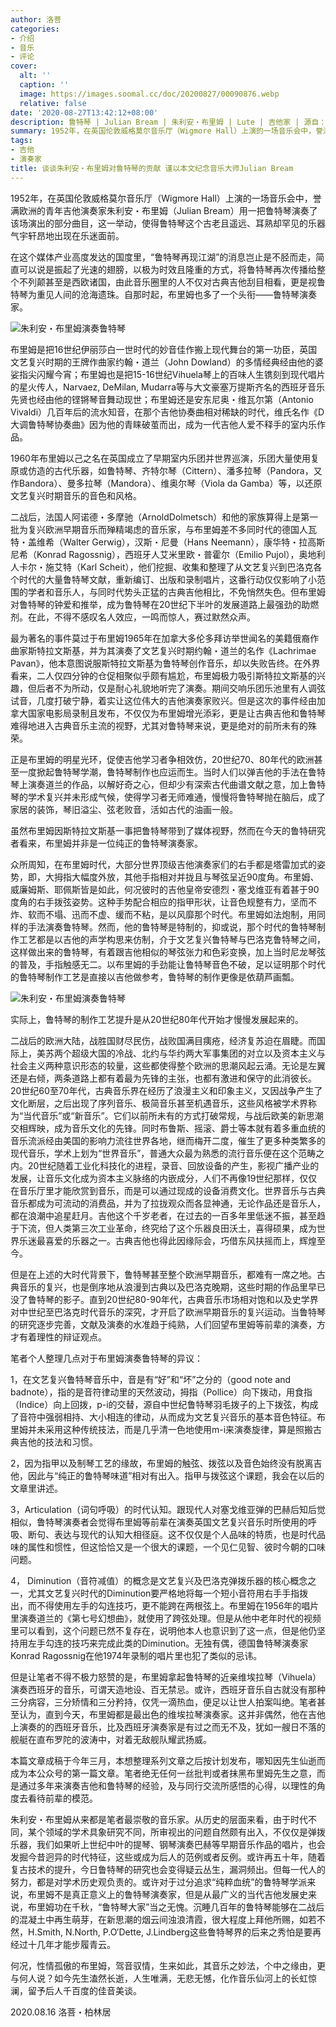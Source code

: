 ```yaml
---
author: 洛菩
categories:
- 介绍
- 音乐
- 评论
cover:
  alt: ''
  caption: ''
  image: https://images.soomal.cc/doc/20200827/00090876.webp
  relative: false
date: '2020-08-27T13:42:12+08:00'
description: 鲁特琴 | Julian Bream | 朱利安・布里姆 | Lute | 吉他家 | 源自：微信公众号-西来锦瑟 | 版权：转载 |  平均/总评分：00.00/0
summary: 1952年，在英国伦敦威格莫尔音乐厅（Wigmore Hall）上演的一场音乐会中，誉满欧洲的青年吉他演奏家朱利安・布里姆（Julian Bream）用一把鲁特琴演奏了该场演出的部分曲目，这一举动，使得鲁特琴这个古老且遥远、耳熟却罕见的乐器气宇轩昂地出现在乐迷面前……
tags:
- 吉他
- 演奏家
title: 谈谈朱利安・布里姆对鲁特琴的贡献 谨以本文纪念音乐大师Julian Bream
---
```


1952年，在英国伦敦威格莫尔音乐厅（Wigmore Hall）上演的一场音乐会中，誉满欧洲的青年吉他演奏家朱利安・布里姆（Julian Bream）用一把鲁特琴演奏了该场演出的部分曲目，这一举动，使得鲁特琴这个古老且遥远、耳熟却罕见的乐器气宇轩昂地出现在乐迷面前。

在这个媒体产业高度发达的国度里，“鲁特琴再现江湖”的消息岂止是不胫而走，简直可以说是振起了光速的翅膀，以极为时效且隆重的方式，将鲁特琴再次传播给整个不列颠甚至是西欧诸国，由此音乐圈里的人不仅对古典吉他刮目相看，更是视鲁特琴为重见人间的沧海遗珠。自那时起，布里姆也多了一个头衔――鲁特琴演奏家。

![朱利安・布里姆演奏鲁特琴](https://images.soomal.cc/doc/20200827/00090875.webp)





布里姆是把16世纪伊丽莎白一世时代的妙音佳作搬上现代舞台的第一功臣，英国文艺复兴时期的王牌作曲家约翰・道兰（John Dowland）的多情经典经由他的婆娑指尖闪耀今宵；布里姆也是把15-16世纪Vihuela琴上的百味人生镌刻到现代唱片的星火传人，Narvaez, DeMilan, Mudarra等与大文豪塞万提斯齐名的西班牙音乐先贤也经由他的铿锵琴音舞动现世；布里姆还是安东尼奥・维瓦尔第（Antonio Vivaldi）几百年后的流水知音，在那个吉他协奏曲相对稀缺的时代，维氏名作《D大调鲁特琴协奏曲》因为他的青睐破茧而出，成为一代吉他人爱不释手的室内乐作品。

1960年布里姆以己之名在英国成立了早期室内乐团并世界巡演，乐团大量使用复原或仿造的古代乐器，如鲁特琴、齐特尔琴（Cittern）、潘多拉琴（Pandora，又作Bandora）、曼多拉琴（Mandora）、维奥尔琴（Viola da Gamba）等，以还原文艺复兴时期音乐的音色和风格。

二战后，法国人阿诺德・多摩驰（ArnoldDolmetsch）和他的家族算得上是第一批为复兴欧洲早期音乐而殚精竭虑的音乐家，与布里姆差不多同时代的德国人瓦特・盖维希（Walter Gerwig），汉斯・尼曼（Hans Neemann），康华特・拉高斯尼希（Konrad Ragossnig），西班牙人艾米里欧・普霍尔（Emilio Pujol），奥地利人卡尔・施艾特（Karl Scheit），他们挖掘、收集和整理了从文艺复兴到巴洛克各个时代的大量鲁特琴文献，重新编订、出版和录制唱片，这番行动仅仅影响了小范围的学者和音乐人，与同时代势头正猛的古典吉他相比，不免悄然失色。但布里姆对鲁特琴的钟爱和推举，成为鲁特琴在20世纪下半叶的发展道路上最强劲的助燃剂。在此，不得不感叹名人效应，一鸣而惊人，赛过默然众声。

最为著名的事件莫过于布里姆1965年在加拿大多伦多拜访举世闻名的美籍俄裔作曲家斯特拉文斯基，并为其演奏了文艺复兴时期约翰・道兰的名作《Lachrimae Pavan》，他本意图说服斯特拉文斯基为鲁特琴创作音乐，却以失败告终。在外界看来，二人仅四分钟的仓促相聚似乎颇有尴尬，布里姆极力吸引斯特拉文斯基的兴趣，但后者不为所动，仅是耐心礼貌地听完了演奏。期间交响乐团乐池里有人调弦试音，几度打破宁静，着实让这位伟大的吉他演奏家败兴。但是这次的事件经由加拿大国家电影局录制且发布，不仅仅为布里姆增光添彩，更是让古典吉他和鲁特琴难得地进入古典音乐主流的视野，尤其对鲁特琴来说，更是绝对的前所未有的殊荣。

正是布里姆的明星光环，促使吉他学习者争相效仿，20世纪70、80年代的欧洲甚至一度掀起鲁特琴学潮，鲁特琴制作也应运而生。当时人们以弹吉他的手法在鲁特琴上演奏道兰的作品，以解好奇之心，但却少有深索古代曲谱文献之意，加上鲁特琴的学术复兴并未形成气候，使得学习者无师难通，慢慢将鲁特琴抛在脑后，成了家居的装饰，琴旧溢尘、弦老败音，活如古代的油画一般。

虽然布里姆因斯特拉文斯基一事把鲁特琴带到了媒体视野，然而在今天的鲁特研究者看来，布里姆并非是一位纯正的鲁特琴演奏家。

众所周知，在布里姆时代，大部分世界顶级吉他演奏家们的右手都是塔雷加式的姿势，即，大拇指大幅度外放，其他手指相对并拢且与琴弦呈近90度角。布里姆、威廉姆斯、耶佩斯皆是如此，何况彼时的吉他皇帝安德烈・塞戈维亚有着甚于90度角的右手拨弦姿势。这种手势配合相应的指甲形状，让音色规整有力，坚而不炸、软而不塌、迅而不虚、缓而不粘，是以风靡那个时代。布里姆如法炮制，用同样的手法演奏鲁特琴。然而，他的鲁特琴是特制的，抑或说，那个时代的鲁特琴制作工艺都是以吉他的声学构思来仿制，介于文艺复兴鲁特琴与巴洛克鲁特琴之间，这样做出来的鲁特琴，有着跟吉他相似的琴弦张力和色彩变换，加上当时尼龙琴弦的普及，手指触感无二。以布里姆的手劲能让鲁特琴音色不破，足以证明那个时代的鲁特琴制作工艺是直接以吉他做参考，鲁特琴的制作更像是依葫芦画瓢。

![朱利安・布里姆演奏鲁特琴](https://images.soomal.cc/doc/20200827/00090874.webp)





实际上，鲁特琴的制作工艺提升是从20世纪80年代开始才慢慢发展起来的。

二战后的欧洲大陆，战胜国财尽民伤，战败国满目痍疮，经济复苏迫在眉睫。而国际上，美苏两个超级大国的冷战、北约与华约两大军事集团的对立以及资本主义与社会主义两种意识形态的较量，这些都使得整个欧洲的思潮风起云涌。无论是左翼还是右倾，两条道路上都有着最为先锋的主张，也都有激进和保守的此消彼长。20世纪60至70年代，古典音乐界在经历了浪漫主义和印象主义，又因战争产生了文化断层，之后出现了序列音乐、极简音乐甚至机遇音乐，这些风格被学术界称为“当代音乐”或“新音乐”。它们以前所未有的方式打破常规，与战后欧美的新思潮交相辉映，成为音乐文化的先锋。同时布鲁斯、摇滚、爵士等本就有着多重血统的音乐流派经由美国的影响力流往世界各地，继而梅开二度，催生了更多种类繁多的现代音乐，学术上划为“世界音乐”，普通大众最为熟悉的流行音乐便在这个范畴之内。20世纪随着工业化科技化的进程，录音、回放设备的产生，影视广播产业的发展，让音乐文化成为资本主义脉络的内嵌成分，人们不再像19世纪那样，仅仅在音乐厅里才能欣赏到音乐，而是可以通过现成的设备消费文化。世界音乐与古典音乐都成为可流动的消费品，并为了拉拢观众而各显神通，无论作品还是音乐人，都在浪潮中追星赶月。吉他这个千岁老者，在过去的一百多年里低迷不振，甚至趋于下流，但人类第三次工业革命，终究给了这个乐器良田沃土，喜得硕果，成为世界乐迷最喜爱的乐器之一。古典吉他也得此因缘际会，巧借东风扶摇而上，辉煌至今。

但是在上述的大时代背景下，鲁特琴甚至整个欧洲早期音乐，都难有一席之地。古典音乐的复兴，也是倒序地从浪漫到古典以及巴洛克晚期，这些时期的作品里早已没了鲁特琴的影子。直到20世纪80-90年代，古典音乐市场相对饱和以及史学界对中世纪至巴洛克时代音乐的深究，才开启了欧洲早期音乐的复兴运动。当鲁特琴的研究逐步完善，文献及演奏的水准趋于纯熟，人们回望布里姆等前辈的演奏，方才有着理性的辩证观点。

笔者个人整理几点对于布里姆演奏鲁特琴的异议：

1，在文艺复兴鲁特琴音乐中，音是有“好”和“坏”之分的（good note and badnote），指的是音符律动里的天然波动，拇指（Pollice）向下拨动，用食指（Indice）向上回拨，p-i的交替，源自中世纪鲁特琴羽毛拨子的上下拨弦，构成了音符中强弱相持、大小相连的律动，从而成为文艺复兴音乐的基本音色特征。布里姆并未采用这种传统技法，而是几乎清一色地使用m-i来演奏旋律，算是照搬古典吉他的技法和习惯。

2，因为指甲以及制琴工艺的缘故，布里姆的触弦、拨弦以及音色始终没有脱离吉他，因此与“纯正的鲁特琴味道”相对有出入。指甲与拨弦这个课题，我会在以后的文章里讲述。

3，Articulation（词句呼吸）的时代认知。跟现代人对塞戈维亚弹的巴赫后知后觉相似，鲁特琴演奏者会觉得布里姆等前辈在演奏英国文艺复兴音乐时所使用的呼吸、断句、表达与现代的认知大相径庭。这不仅仅是个人品味的特质，也是时代品味的属性和惯性，但这恰恰又是一个很大的课题，一个见仁见智、彼时今朝的口味问题。

4， Diminution（音符减值）的概念是文艺复兴及巴洛克弹拨乐器的核心概念之一，尤其文艺复兴时代的Diminution要严格地将每一个短小音符用右手手指拨出，而不得使用左手的勾连技巧，更不能跨在两根弦上。布里姆在1956年的唱片里演奏道兰的《第七号幻想曲》，就使用了跨弦处理。但是从他中老年时代的视频里可以看到，这个问题已然不复存在，说明他本人也意识到了这一点，但是他仍坚持用左手勾连的技巧来完成此类的Diminution。无独有偶，德国鲁特琴演奏家Konrad Ragossnig在他1974年录制的唱片里也犯了类似的忌讳。

但是让笔者不得不极力怒赞的是，布里姆拿起鲁特琴的近亲维埃拉琴（Vihuela）演奏西班牙的音乐，可谓天造地设、百无禁忌。或许，西班牙音乐自古就没有那种三分病容，三分矫情和三分矜持，仅凭一滴热血，便足以让世人拍案叫绝。笔者甚至认为，直到今天，布里姆都是最出色的维埃拉琴演奏家。这并非偶然，他在吉他上演奏的的西班牙音乐，比及西班牙演奏家是有过之而无不及，犹如一艘日不落的舰艇在直布罗陀的波涛中，对着无敌舰队耀武扬威。

本篇文章成稿于今年三月，本想整理系列文章之后按计划发布，哪知因先生仙逝而成为本公众号的第一篇文章。笔者绝无任何一丝批判或者抹黑布里姆先生之意，而是通过多年来演奏吉他和鲁特琴的经验，及与同行交流所感悟的心得，以理性的角度去看待前辈的模范。

朱利安・布里姆从来都是笔者最崇敬的音乐家。从历史的层面来看，由于时代不同，某个领域的学术具象研究不同，所审视出的问题自然颇有出入，不仅仅是弹拨乐器，我们如果听上世纪中叶的提琴、钢琴演奏巴赫等早期音乐作品的唱片，也会发掘今昔迥异的时代特征，这些或成为后人的范例或者反例。或许再五十年，随着复古技术的提升，今日鲁特琴的研究也会变得疑云丛生，漏洞频出。但每一代人的努力，都是对学术历史观负责的。或许对于过分追求“纯粹血统”的鲁特琴学派来说，布里姆不是真正意义上的鲁特琴演奏家，但是从最广义的当代吉他发展史来说，布里姆功在千秋，“鲁特琴大家”当之无愧。沉睡几百年的鲁特琴能够在二战后的混凝土中再生萌芽，在新思潮的烟云间浊浪清霞，很大程度上拜他所赐，如若不然，H.Smith, N.North, P.O′Dette, J.Lindberg这些鲁特琴界的后来之秀怕是要再经过十几年才能步履青云。

何况，性情孤傲的布里姆，驾音驭情，生来如此，其音乐之妙法，个中之缘由，更与何人说？如今先生溘然长逝，人生唯满，无悲无憾，化作音乐仙河上的长虹惊澜，留予后人千百度的佳音美谈。

2020.08.16 洛菩・柏林居
